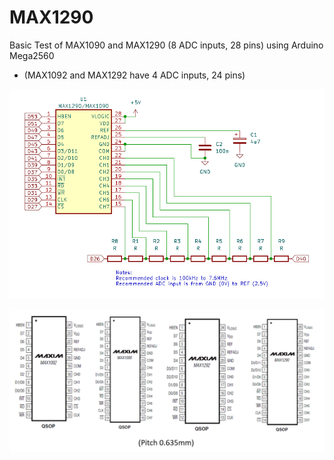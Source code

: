 # MAX1290
Basic Test of MAX1090 and MAX1290 (8 ADC inputs, 28 pins) using Arduino Mega2560
- (MAX1092 and MAX1292 have 4 ADC inputs, 24 pins)

![img](https://raw.githubusercontent.com/rtek1000/MAX1290/refs/heads/main/Mega2560_MAX1290.png)

![img](https://raw.githubusercontent.com/rtek1000/MAX1290/refs/heads/main/QSOP_0635mm.png)

